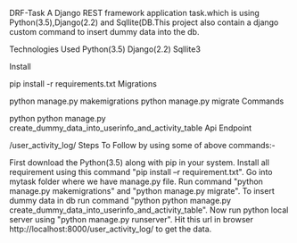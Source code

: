DRF-Task
A Django REST framework application task.which is using Python(3.5),Django(2.2) and Sqllite(DB.This project also contain a django custom command to insert dummy data into the db.

Technologies Used Python(3.5) Django(2.2) Sqllite3

Install

pip install -r requirements.txt
Migrations

python manage.py makemigrations
python manage.py migrate
Commands

python python manage.py create_dummy_data_into_userinfo_and_activity_table
Api Endpoint

/user_activity_log/
Steps To Follow by using some of above commands:-

First download the Python(3.5) along with pip in your system.
Install all requirement using this command "pip install –r requirement.txt".
Go into mytask folder where we have manage.py file.
Run command "python manage.py makemigrations" and "python manage.py migrate".
To insert dummy data in db run command "python python manage.py create_dummy_data_into_userinfo_and_activity_table".
Now run python local server using "python manage.py runserver".
Hit this url in browser http://localhost:8000/user_activity_log/ to get the data.
